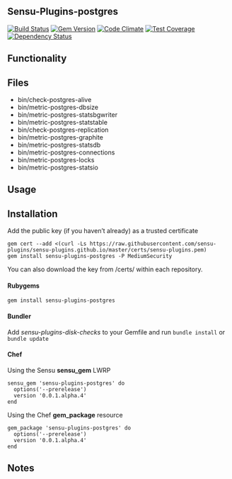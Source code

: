 ## Sensu-Plugins-postgres

[![Build Status](https://travis-ci.org/sensu-plugins/sensu-plugins-postgres.svg?branch=master)](https://travis-ci.org/sensu-plugins/sensu-plugins-postgres)
[![Gem Version](https://badge.fury.io/rb/sensu-plugins-postgres.svg)](http://badge.fury.io/rb/sensu-plugins-postgres)
[![Code Climate](https://codeclimate.com/github/sensu-plugins/sensu-plugins-postgres/badges/gpa.svg)](https://codeclimate.com/github/sensu-plugins/sensu-plugins-postgres)
[![Test Coverage](https://codeclimate.com/github/sensu-plugins/sensu-plugins-postgres/badges/coverage.svg)](https://codeclimate.com/github/sensu-plugins/sensu-plugins-postgres)
[![Dependency Status](https://gemnasium.com/sensu-plugins/sensu-plugins-postgres.svg)](https://gemnasium.com/sensu-plugins/sensu-plugins-postgres)

## Functionality

## Files
 * bin/check-postgres-alive
 * bin/metric-postgres-dbsize
 * bin/metric-postgres-statsbgwriter
 * bin/metric-postgres-statstable
 * bin/check-postgres-replication
 * bin/metric-postgres-graphite
 * bin/metric-postgres-statsdb
 * bin/metric-postgres-connections
 * bin/metric-postgres-locks
 * bin/metric-postgres-statsio

## Usage

## Installation

Add the public key (if you haven’t already) as a trusted certificate

```
gem cert --add <(curl -Ls https://raw.githubusercontent.com/sensu-plugins/sensu-plugins.github.io/master/certs/sensu-plugins.pem)
gem install sensu-plugins-postgres -P MediumSecurity
```

You can also download the key from /certs/ within each repository.

#### Rubygems

`gem install sensu-plugins-postgres`

#### Bundler

Add *sensu-plugins-disk-checks* to your Gemfile and run `bundle install` or `bundle update`

#### Chef

Using the Sensu **sensu_gem** LWRP
```
sensu_gem 'sensu-plugins-postgres' do
  options('--prerelease')
  version '0.0.1.alpha.4'
end
```

Using the Chef **gem_package** resource
```
gem_package 'sensu-plugins-postgres' do
  options('--prerelease')
  version '0.0.1.alpha.4'
end
```

## Notes

[1]:[https://travis-ci.org/sensu-plugins/sensu-plugins-postgres]
[2]:[http://badge.fury.io/rb/sensu-plugins-postgres]
[3]:[https://codeclimate.com/github/sensu-plugins/sensu-plugins-postgres]
[4]:[https://codeclimate.com/github/sensu-plugins/sensu-plugins-postgres]
[5]:[https://gemnasium.com/sensu-plugins/sensu-plugins-postgres]
